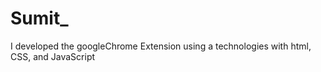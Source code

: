 # Sumit_
I developed the googleChrome Extension using a technologies with html, CSS, and JavaScript 
